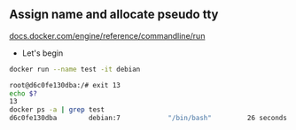 ## Assign name and allocate pseudo tty

[docs.docker.com/engine/reference/commandline/run](https://docs.docker.com/engine/reference/commandline/run/#assign-name-and-allocate-pseudo-tty---name--it)

- Let's begin


```bash
docker run --name test -it debian

root@d6c0fe130dba:/# exit 13
echo $?
13
docker ps -a | grep test
d6c0fe130dba        debian:7            "/bin/bash"         26 seconds ago      Exited (13) 17 seconds ago                         test
```